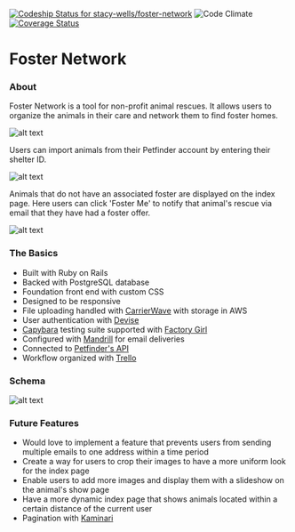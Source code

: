 [ ![Codeship Status for stacy-wells/foster-network](https://codeship.com/projects/3c490800-4cc7-0133-1d1f-7691bbba1d6d/status?branch=master)](https://codeship.com/projects/106442)
![Code Climate](https://codeclimate.com/github/stacy-wells/foster-network.png)
[![Coverage Status](https://coveralls.io/repos/stacy-wells/foster-network/badge.svg?branch=master&service=github)](https://coveralls.io/github/stacy-wells/foster-network?branch=master)

# Foster Network

### About

Foster Network is a tool for non-profit animal rescues. It allows users to organize the animals in their care and network them to find foster homes.

![alt text](http://i.imgur.com/WpeMG3S.jpg)

Users can import animals from their Petfinder account by entering their shelter ID.  

![alt text](http://i.imgur.com/8kEAG6k.png)

Animals that do not have an associated foster are displayed on the index page.  Here users can click 'Foster Me' to notify that animal's rescue via email that they have had a foster offer.

![alt text](http://i.imgur.com/ZPQsJpx.jpg)

### The Basics

* Built with Ruby on Rails
* Backed with PostgreSQL database
* Foundation front end with custom CSS
* Designed to be responsive
* File uploading handled with [CarrierWave](https://github.com/carrierwaveuploader/carrierwave) with storage in AWS
* User authentication with [Devise](https://github.com/plataformatec/devise)
* [Capybara](https://github.com/jnicklas/capybara) testing suite supported with [Factory Girl](https://github.com/thoughtbot/factory_girl)
* Configured with [Mandrill](http://mandrill.com/) for email deliveries
* Connected to [Petfinder's API](https://www.petfinder.com/developers/api-docs)
* Workflow organized with [Trello](https://trello.com/b/WVqma2aZ/foster-network)

### Schema

![alt text](http://i.imgur.com/GgPo1ne.png)

### Future Features

* Would love to implement a feature that prevents users from sending multiple emails to one address within a time period
* Create a way for users to crop their images to have a more uniform look for the index page
* Enable users to add more images and display them with a slideshow on the animal's show page
* Have a more dynamic index page that shows animals located within a certain distance of the current user
* Pagination with [Kaminari](https://github.com/amatsuda/kaminari)
